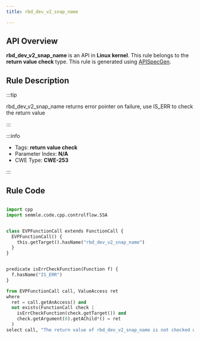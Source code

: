 ```yaml
---
title: rbd_dev_v2_snap_name

---
```



## API Overview
**rbd_dev_v2_snap_name** is an API in **Linux kernel**. This rule belongs to the **return value check** type. This rule is generated using [APISpecGen](../../tools/APISpecGen).
## Rule Description

:::tip

rbd_dev_v2_snap_name returns error pointer on failure, use IS_ERR to check the return value

:::

:::info

- Tags: **return value check**
- Parameter Index: **N/A**
- CWE Type: **CWE-253**

:::

## Rule Code
```python

import cpp
import semmle.code.cpp.controlflow.SSA


class EVPFunctionCall extends FunctionCall {
  EVPFunctionCall() {
    this.getTarget().hasName("rbd_dev_v2_snap_name")
  }
}


predicate isErrCheckFunction(Function f) {
  f.hasName("IS_ERR") 
}

from EVPFunctionCall call, ValueAccess ret
where
  ret = call.getAnAccess() and
  not exists(FunctionCall check |
    isErrCheckFunction(check.getTarget()) and
    check.getArgument(0).getAChild*() = ret
  )
select call, "The return value of rbd_dev_v2_snap_name is not checked with IS_ERR."
    
```